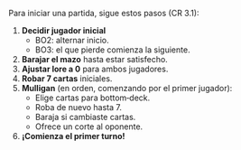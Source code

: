 Para iniciar una partida, sigue estos pasos (CR 3.1):

1. **Decidir jugador inicial**  
   - BO2: alternar inicio.  
   - BO3: el que pierde comienza la siguiente.  
2. **Barajar el mazo** hasta estar satisfecho.  
3. **Ajustar lore a 0** para ambos jugadores.  
4. **Robar 7 cartas** iniciales.  
5. **Mulligan** (en orden, comenzando por el primer jugador):  
   - Elige cartas para bottom‑deck.  
   - Roba de nuevo hasta 7.  
   - Baraja si cambiaste cartas.  
   - Ofrece un corte al oponente.  
6. **¡Comienza el primer turno!**
